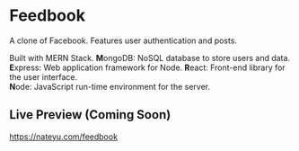 # Feedbook

A clone of Facebook. Features user authentication and posts.

Built with MERN Stack.
**M**ongoDB: NoSQL database to store users and data.\
**E**xpress: Web application framework for Node.
**R**eact: Front-end library for the user interface.\
**N**ode: JavaScript run-time environment for the server.

## Live Preview (Coming Soon)

https://nateyu.com/feedbook
